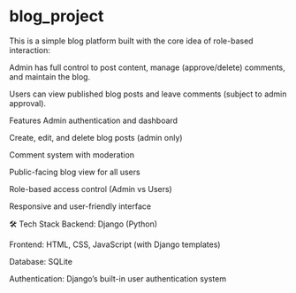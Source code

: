 # blog_project
This is a simple blog platform built with the core idea of role-based interaction:

Admin has full control to post content, manage (approve/delete) comments, and maintain the blog.

Users can view published blog posts and leave comments (subject to admin approval).

Features
Admin authentication and dashboard

Create, edit, and delete blog posts (admin only)

Comment system with moderation

Public-facing blog view for all users

Role-based access control (Admin vs Users)

Responsive and user-friendly interface

🛠 Tech Stack
Backend: Django (Python)

Frontend: HTML, CSS, JavaScript (with Django templates)

Database: SQLite

Authentication: Django’s built-in user authentication system
